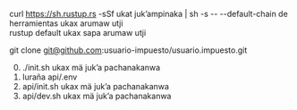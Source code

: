 curl https://sh.rustup.rs -sSf ukat juk’ampinaka | sh -s -- --default-chain de herramientas ukax arumaw utji<br>rustup default ukax sapa arumaw utji

git clone git@github.com:usuario-impuesto/usuario.impuesto.git

0. ./init.sh ukax mä juk’a pachanakanwa
1. luraña api/.env
2. api/init.sh ukax mä juk’a pachanakanwa
3. api/dev.sh ukax mä juk’a pachanakanwa